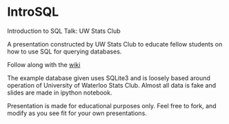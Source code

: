 # IntroSQL
Introduction to SQL Talk: UW Stats Club

A presentation constructed by UW Stats Club to educate fellow students on how to use SQL for querying databases.

Follow along with the [wiki](https://github.com/uWaterlooDataTeam/IntroSQL/wiki)


The example database given uses SQLite3 and is loosely based around operation of University of Waterloo Stats Club. Almost all data is fake and slides are made in ipython notebook.

Presentation is made for educational purposes only. Feel free to fork, and modify as you see fit for your own presentations.
